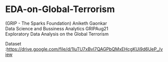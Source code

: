 # EDA-on-Global-Terrorism
(GRIP - The Sparks Foundation)
Aniketh Gaonkar  
Data Science and Bussiness Analytics
GRIPAug21  
Exploratory Data Analysis  on the Global Terrorism

Dataset :https://drive.google.com/file/d/1luTU7xBvI7QAGPbQMxEHcgKUi9d6UeP_/view
